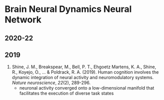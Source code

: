 # Brain Neural Dynamics Neural Network

## 2020-22

## 2019 

1. Shine, J. M., Breakspear, M., Bell, P. T., Ehgoetz Martens, K. A., Shine, R., Koyejo, O., ... & Poldrack, R. A. (2019). Human cognition involves the dynamic integration of neural activity and neuromodulatory systems. *Nature neuroscience*, *22*(2), 289-296.
   -  neuronal activity converged onto a low-dimensional manifold that facilitates the execution of diverse task states
